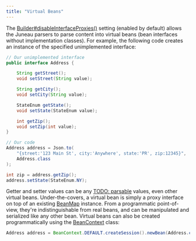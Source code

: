 ```yaml
---
title: "Virtual Beans"
---
```


The [Builder#disableInterfaceProxies()](../apidocs/org/apache/juneau/BeanContext/Builder.html#disableInterfaceProxies()) setting (enabled by default) allows
the Juneau parsers to parse content into virtual beans (bean interfaces without implementation classes).
For example, the following code creates an instance of the specified unimplemented interface:

```java
// Our unimplemented interface
public interface Address {

    String getStreet();
    void setStreet(String value);

    String getCity();
    void setCity(String value);

    StateEnum getState();
    void setState(StateEnum value);

    int getZip();
    void setZip(int value);
}

// Our code
Address address = Json.to(
    "{street:'123 Main St', city:'Anywhere', state:'PR', zip:12345}",
    Address.class
);

int zip = address.getZip();
address.setState(StateEnum.NY);
```


Getter and setter values can be any [TODO: parsable](TODO.md) values, even other virtual beans.
Under-the-covers, a virtual bean is simply a proxy interface on top of an existing [BeanMap](../apidocs/org/apache/juneau/BeanMap.html)
instance.  From a programmatic point-of-view, they're indistinguishable from real beans, and can be
manipulated and serialized like any other bean.
Virtual beans can also be created programmatically using the [BeanContext](../apidocs/org/apache/juneau/BeanContext.html) class:

```java
Address address = BeanContext.DEFAULT.createSession().newBean(Address.class);

```
